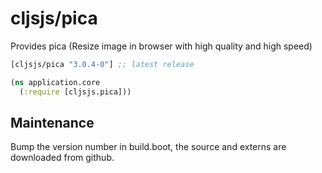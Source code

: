 # cljsjs/pica

Provides pica (Resize image in browser with high quality and high speed)

[](dependency)
```clojure
[cljsjs/pica "3.0.4-0"] ;; latest release
```
[](/dependency)

```clojure
(ns application.core
  (:require [cljsjs.pica]))
```

[flibs]: https://clojurescript.org/reference/packaging-foreign-deps

## Maintenance

Bump the version number in build.boot,
the source and externs are downloaded from github.
